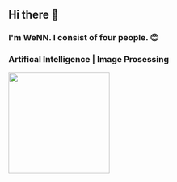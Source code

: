 ## Hi there 👋
### I'm WeNN. I consist of four people. :blush:

### Artifical Intelligence | Image Prosessing

<img src = "https://media.giphy.com/media/IcZhFmufozDCij3p22/giphy.gif"
 width="200" height="200">